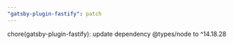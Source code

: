 ```yaml
---
"gatsby-plugin-fastify": patch
---
```


chore(gatsby-plugin-fastify): update dependency @types/node to ^14.18.28
